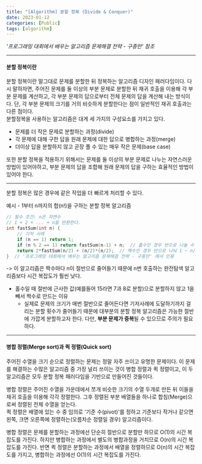 ```yaml
---
title: "[Algorithm] 분할 정복 (Divide & Conquer)"
date: 2023-01-12
categories: [Public]
tags: [algorithm]
---
```


_'프로그래밍 대회에서 배우는 알고리즘 문제해결 전략 - 구종만' 참조_  

---

#### 분할 정복이란<br>

분할 정복이란 말그대로 문제를 분할한 뒤 정복하는 알고리즘 디자인 패러다임이다. 다시 말하자면, 주어진 문제를 둘 이상의 부분 문제로 분할한 뒤 재귀 호출을 이용해 각 부분 문제를 계산하고, 각 부분 문제의 답으로부터 전체 문제의 답을 계산해 내는 방식이다. 단, 각 부분 문제의 크기를 거의 비슷하게 분할한다는 점이 일반적인 재귀 호출과는 다른 점이다.<br>
분할정복을 사용하는 알고리즘은 대게 세 가지의 구성요소를 가지고 있다.<br>

- 문제를 더 작은 문제로 분할하는 과정\(divide\)
- 각 문제에 대해 구한 답을 원래 문제에 대한 답으로 병합하는 과정\(merge\)
- 더이상 답을 분할하지 않고 곧장 풀 수 있는 매우 작은 문제\(base case\)

또한 분할 정복을 적용하기 위해서는 문제를 둘 이상의 부분 문제로 나누는 자연스러운 방법이 있어야하고, 부분 문제의 답을 조합해 원래 문제의 답을 구하는 효율적인 방법이 있어야 한다.<br>

---

분할 정복은 많은 경우에 같은 작업을 더 빠르게 처리할 수 있다.<br>

예시 - 1부터 n까지의 합\(n\!\)을 구하는 분할 정복 알고리즘<br>

~~~cpp
// 필수 조건: n은 자연수
// 1 + 2 + ... + n을 반환한다.
int fastSum(int n) {
    // 기저 사례
    if (n == 1) return 1;
    if (n % 2 == 1) return fastSum(n-1) + n;  // 홀수인 경우 반으로 나눌 수 없으므로 n-1까지의 합과 n을 더해 값을 구한다.
    return 2*fastSum(n/2) + (n/2)*(n/2);  // 짝수인 경우 반으로 나눠 1 ~ n/2의 합과 (n/2)+1 ~ n까지의 합을 서로 더한다. (식을 정리하면 이런 형태가 된다.)
}  // '프로그래밍 대회에서 배우는 알고리즘 문제해결 전략 - 구종만' 에서 인용
~~~

\-\> 이 알고리즘은 짝수마다 n이 절반으로 줄어들기 때문에 n번 호출하는 완전탐색 알고리즘보다 시간 복잡도가 훨씬 낮다.

* 홀수일 때 절반에 근사한 값(예를들어 15라면 7과 8로 분할)으로 분할하지 않고 1을 빼서 짝수로 만드는 이유
    - 실제로 문제의 크기가 매번 절반으로 줄어든다면 기저사례에 도달하기까지 걸리는 분할 횟수가 줄어들기 때문에 대부분의 분할 정복 알고리즘은 가능한 절반에 가깝게 분할하고자 한다. 다만, **부분 문제가 중복**될 수 있으므로 주의가 필요하다.<br>


---

#### 병합 정렬\(Merge sort\)과 퀵 정렬(Quick sort)<br>

주어진 수열을 크기 순으로 정렬하는 문제는 정말 자주 쓰이고 유명한 문제이다. 이 문제를 해결하는 수많은 알고리즘 중 가장 널리 쓰이는 것이 병합 정렬과 퀵 정렬이고, 이 두 알고리즘은 모두 분할 정복 패러다임을 기반으로 만들어진 것들이다.<br>

병합 정렬은 주어진 수열을 가운데에서 쪼개 비슷한 크기의 수열 두개로 만든 뒤 이들을 재귀 호출을 이용해 각각 정렬한다. 그후 정렬된 부분 배열들을 하나로 합침\(Merge\)으로써 정렬된 전체 수열을 얻는다.<br>
퀵 정렬은 배열에 있는 수 중 임의로 '기준 수\(pivot\)'를 정하고 기준보다 작거나 같으면 왼쪽, 크면 오른쪽에 정렬하는\(오름차순 정렬일 경우\) 알고리즘이다.<br>

병합 정렬은 문제를 분할하는 과정에선 단순히 절반으로 분할만 하므로 O\(1\)의 시간 복잡도를 가진다. 하지만 병합하는 과정에서 별도의 병합과정을 거치므로 O\(n\)의 시간 복잡도를 가진다. 반면 퀵 정렬은 분할하는 과정에서 배열을 정렬하므로 O\(n\)의 시간 복잡도를 가지고, 병합하는 과정에선 O\(1\)의 시간 복잡도를 가진다.<br>
